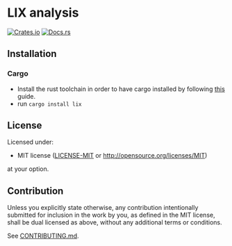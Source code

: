 # LIX analysis

[![Crates.io](https://img.shields.io/crates/v/lix.svg)](https://crates.io/crates/lix)
[![Docs.rs](https://docs.rs/lix/badge.svg)](https://docs.rs/lix)

## Installation

### Cargo

* Install the rust toolchain in order to have cargo installed by following
  [this](https://www.rust-lang.org/tools/install) guide.
* run `cargo install lix`

## License

Licensed under:

 * MIT license
   ([LICENSE-MIT](LICENSE-MIT) or http://opensource.org/licenses/MIT)

at your option.

## Contribution

Unless you explicitly state otherwise, any contribution intentionally submitted
for inclusion in the work by you, as defined in the MIT license, shall be
dual licensed as above, without any additional terms or conditions.

See [CONTRIBUTING.md](CONTRIBUTING.md).
